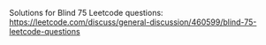 Solutions for Blind 75 Leetcode questions: https://leetcode.com/discuss/general-discussion/460599/blind-75-leetcode-questions
